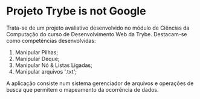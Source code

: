 <h1>Projeto Trybe is not Google</h1>
<p>Trata-se de um projeto avaliativo desenvolvido no módulo de Ciências da Computação do curso de Desenvolvimento Web da Trybe. Destacam-se como competências desenvolvidas: </p>
 <ol>
  <li>Manipular Pilhas;</li>
  <li>Manipular Deque;</li>
  <li>Manipular Nó & Listas Ligadas;</li>
  <li>Manipular arquivos '.txt';</li>
</ol>
<p>A aplicação consiste num sistema gerenciador de arquivos e operações de busca que permitem o mapeamento da ocorrência de dados. </p>

